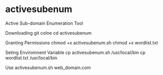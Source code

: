 # activesubenum
Active Sub-domain Enumeration Tool

Downloading 
git colne 
cd activesubenum

Granting Permissions 
chmod +x activesubenum.sh 
chmod +x wordlist.txt

Seting Enviromnent Variable 
cp activesubenum.sh /usr/local/bin
cp wordlist.txt /usr/local/bin 

Use
activesubenum.sh web_domain.com
